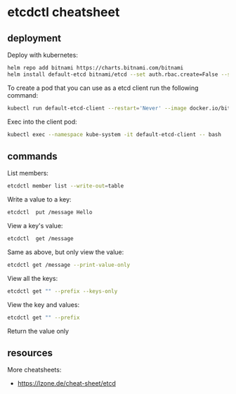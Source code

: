 # etcdctl cheatsheet

## deployment

Deploy with kubernetes:

```bash
helm repo add bitnami https://charts.bitnami.com/bitnami
helm install default-etcd bitnami/etcd --set auth.rbac.create=False --set replicaCount=3 --namespace kube-system
```

To create a pod that you can use as a etcd client run the following command:

```bash
kubectl run default-etcd-client --restart='Never' --image docker.io/bitnami/etcd:3.5.9-debian-11-r146 --env ETCDCTL_ENDPOINTS="default-etcd.kube-system.svc.cluster.local:2379" --namespace kube-system --command -- sleep infinity
```

Exec into the client pod:

```bash
kubectl exec --namespace kube-system -it default-etcd-client -- bash
```

## commands

List members:

```bash
etcdctl member list --write-out=table
```

Write a value to a key:

```bash
etcdctl  put /message Hello
```

View a key's value:

```bash
etcdctl  get /message
```

Same as above, but only view the value:

```bash
etcdctl get /message --print-value-only
```

View all the keys:

```bash
etcdctl get "" --prefix --keys-only
```

View the key and values:

```bash
etcdctl get "" --prefix
```

Return the value only

## resources

More cheatsheets:
- https://lzone.de/cheat-sheet/etcd
